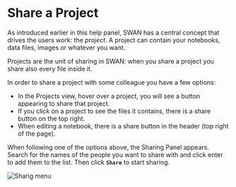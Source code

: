 # Share a Project 

As introduced earlier in this help panel, SWAN has a central concept that drives the users work: the _project_.
A project can contain your notebooks, data files, images or whatever you want.

Projects are the unit of sharing in SWAN: when you share a project you share also every file inside it.

In order to share a project with some colleague you have a few options:

* In the Projects view, hover over a project, you will see a button appearing to share that project.
* If you click on a project to see the files it contains, there is a share button on the top right.
* When editing a notebook, there is a share button in the header (top right of the page).

When following one of the options above, the Sharing Panel appears. Search for the names of the people you want 
to share with and click enter to add them to the list. Then click **`Share`** to start sharing.

![][sharing_proj]

[sharing_proj]: ../images/sharing_proj.png "Sharig menu"
